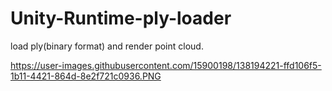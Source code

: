 # Unity-Runtime-ply-loader
load ply(binary format) and render point cloud. 


https://user-images.githubusercontent.com/15900198/138194221-ffd106f5-1b11-4421-864d-8e2f721c0936.PNG
